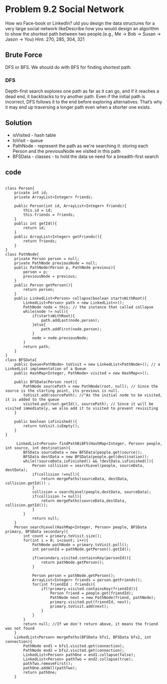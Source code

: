 # Problem 9.2 Social Network
How wo Face-book or LinkedIn? uld you design the data structures for a very large social network likeDescribe how you would design an algorithm to show the shortest path between two people.(e.g., Me -> Bob -> Susan -> Jason -> You)
Hint. 270, 285, 304, 321

## Brute Force
DFS or BFS. We should do with BFS for finding shortest path.

### DFS
Depth-first search explores one path as far as it can go, and if it reaches a dead end, it backtracks to try another path. Even if the initial path is incorrect, DFS follows it to the end before exploring alternatives. That’s why it may end up traversing a longer path even when a shorter one exists.



## Solution
- isVisited - hash table
- toVisit - queue
- PathNode - represent the path as we're searching it. storing each Person and the previousNode we visited in this path
- BFSData - classes - to hold the data se need for a breadth-first search


## code
```

class Person{
    private int id;
    private ArrayList<Integer> friends;

    public Person(int id, ArrayList<Integer> friends){
        this.id = id;
        this.friends = friends;
    }
    public int getId(){
        return id;
    }
    public ArrayList<Integer> getFriends(){
        return friends;
    }
}
class PathNode{
    private Person person = null;
    private PathNode previousNode = null;
    public PathNode(Person p, PathNode previous){
        person = p;
        previousNode = previous;
    }
    public Person getPerson(){
        return person;
    }
    public LinkedList<Person> collapse(boolean startsWithRoot){
        LinkedList<Person> path = new LinkedList<>();
        PathNode node = this; // the instance that called collapse
        while(node != null){
            if(startsWithRoot){
                path.addLast(node.person);
            }else{
                path.addFirst(node.person);
            }
            node = node.previousNode;
        }
        return path;
    }
}
class BFSData{
    public Queue<PathNode> toVisit = new LinkedList<PathNode>(); // a LinkedList implementation of a Queue
    public HashMap<Integer, PathNode> visited = new HashMap<>();

    public BFSData(Person root){
        PathNode sourcePath = new PathNode(root, null); // Since the source is the starting point, its previous is null.
        toVisit.add(sourcePath); //"As the initial node to be visited, it is added to the queue
        visited.put(root.getId(), sourcePath); // Since it will be visited immediately, we also add it to visited to prevent revisiting
    }

    public boolean isFinished(){
        return toVisit.isEmpty();
    }
}

     LinkedList<Person> findPathBiBFS(HashMap<Integer, Person> people, int source, int destination){
        BFSData sourceData = new BFSData(people.get(source));
        BFSData destData = new BFSData(people.get(destination));
        while(!sourceData.isFinished() && !destData.isFinished()){
            Person collision = searchLevel(people, sourceData, destData);
            if(collision !=null){
                return mergePaths(sourceData, destData, collision.getId()) ;
            }
            collision = searchLevel(people,destData, sourceData);
            if(collision != null){
                return mergePaths(sourceData,destData, collision.getId());
            }
        }
            return null;
    }
    Person searchLevel(HashMap<Integer, Person> people, BFSData primary, BFSData secondary){
        int count = primary.toVisit.size();
        for(int i = 0; i<count; i++){
            PathNode pathNode = primary.toVisit.poll();
            int personId = pathNode.getPerson().getId();

            if(secondary.visited.containsKey(personId)){
                return pathNode.getPerson();
            }

            Person person = pathNode.getPerson();
            ArrayList<Integer> friends = person.getFriends();
            for(int friendId : friends){
                if(!primary.visited.containsKey(friendId)){
                    Person friend = people.get(friendId);
                    PathNode next = new PathNode(friend, pathNode);
                    primary.visited.put(friendId, next);
                    primary.toVisit.add(next);
                }
            }
        }
        return null; //If we don't return above, it means the friend was not found
    }
    LinkedList<Person> mergePaths(BFSData bfs1, BFSData bfs2, int connection){
        PathNode end1 = bfs1.visited.get(connection);
        PathNode end2 = bfs2.visited.get(connection);
        LinkedList<Person> pathOne = end1.collapse(false);
        LinkedList<Person> pathTwo = end2.collapse(true);
        pathTwo.removeFirst();
        pathOne.addAll(pathTwo);
        return pathOne;
    }

```
